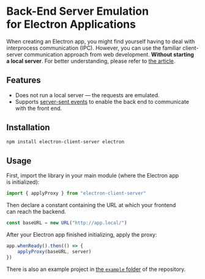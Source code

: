 # Back-End Server Emulation for Electron Applications

When creating an Electron app, you might find yourself having to deal with interprocess communication (IPC). However, you can use the familiar client-server communication approach from web development. **Without starting a local server**. For better understanding, please refer to [the article](https://ivanteplov.vercel.app/en/blog/posts/2025-04-25-electron-client-server-architecture).

## Features

- Does not run a local server — the requests are emulated.
- Supports [server-sent events](https://developer.mozilla.org/en-US/docs/Web/API/Server-sent_events) to enable the back end to communicate with the front end.

## Installation

```bash
npm install electron-client-server electron
```

## Usage

First, import the library in your main module (where the Electron app is initialized):

```javascript
import { applyProxy } from "electron-client-server"
```

Then declare a constant containing the URL at which your frontend can reach the backend.

```javascript
const baseURL = new URL("http://app.local/")
```

After your Electron app finished initializing, apply the proxy:

```javascript
app.whenReady().then(() => {
    applyProxy(baseURL, server)
})
```

There is also an example project in [the `example` folder](./example/) of the repository.
